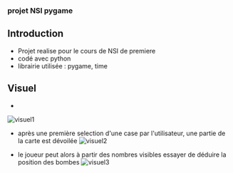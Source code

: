 ### projet NSI pygame

## Introduction
- Projet realise pour le cours de NSI de premiere 
- codé avec python 
- librairie utilisée : pygame, time 


## Visuel
- 
![visuel1](visuel1.jpg)

- après une première selection d'une case par l'utilisateur, une partie de la carte est dévoilée
![visuel2](visuel2.jpg)

- le joueur peut alors à partir des nombres visibles essayer de déduire la position des bombes
![visuel3](visuel3.jpg)
